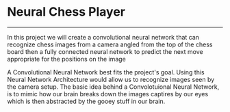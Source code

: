 # Neural Chess Player

----

In this project we will create a convolutional neural network that can recognize chess images from a camera angled from the top of the chess board then a fully connected neural network to predict the next move appropriate for the positions on the image

A Convolutional Neural Network best fits the project's goal. Using this Neural Network Architecture would allow us to recognize images seen by the camera setup. The basic idea behind a Convolotuional Neural Network, is to mimic how our brain breaks down the images captires by our eyes which is then abstracted by the gooey stuff in our brain.
